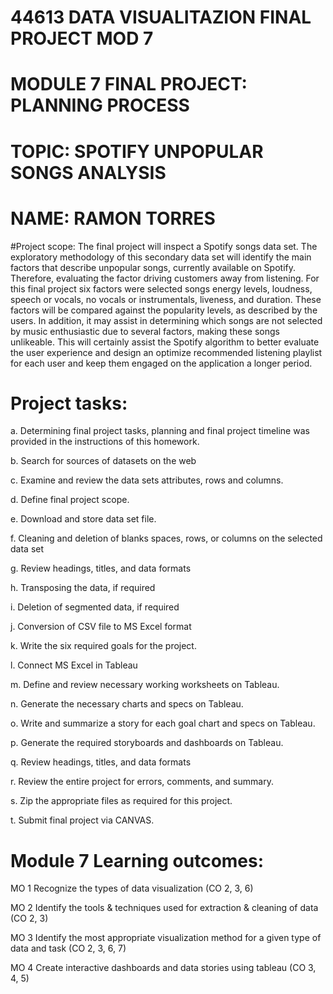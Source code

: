 # 44613 DATA VISUALITAZION FINAL PROJECT MOD 7

# MODULE 7 FINAL PROJECT:  PLANNING PROCESS
# TOPIC: SPOTIFY UNPOPULAR SONGS ANALYSIS
# NAME: RAMON TORRES 

    
#Project scope: The final project will inspect a Spotify songs data set.  The exploratory methodology of this secondary data set will identify the main factors that describe unpopular songs, currently available on Spotify.  Therefore, evaluating the factor driving customers away from listening.  For this final project six factors were selected songs energy levels, loudness, speech or vocals, no vocals or instrumentals, liveness, and duration.  These factors will be compared against the popularity levels, as described by the users. In addition, it may assist in determining which songs are not selected by music enthusiastic due to several factors, making these songs unlikeable.  This will certainly assist the Spotify algorithm to better evaluate the user experience and design an optimize recommended listening playlist for each user and keep them engaged on the application a longer period.

# Project tasks: 

a.	Determining final project tasks, planning and final project timeline was provided in the instructions of this homework. 

b.	Search for sources of datasets on the web

c.	Examine and review the data sets attributes, rows and columns.

d.	Define final project scope.

e.	Download and store data set file.

f.	Cleaning and deletion of blanks spaces, rows, or columns on the selected data set

g.	Review headings, titles, and data formats

h.	Transposing the data, if required

i.	Deletion of segmented data, if required

j.	Conversion of CSV file to MS Excel format

k.	Write the six required goals for the project.

l.	Connect MS Excel in Tableau

m.	Define and review necessary working worksheets on Tableau. 

n.	Generate the necessary charts and specs on Tableau. 

o.	Write and summarize a story for each goal chart and specs on Tableau. 

p.	Generate the required storyboards and dashboards on Tableau. 

q.	Review headings, titles, and data formats

r.	Review the entire project for errors, comments, and summary.

s.	Zip the appropriate files as required for this project.

t.	Submit final project via CANVAS.

# Module 7 Learning outcomes:  

 MO 1 Recognize the types of data visualization (CO 2, 3, 6)
 
 MO 2 Identify the tools & techniques used for extraction & cleaning of data (CO 2, 3)
 
 MO 3 Identify the most appropriate visualization method for a given type of data and task (CO 2, 3, 6, 7)
 
 MO 4 Create interactive dashboards and data stories using tableau (CO 3, 4, 5)

